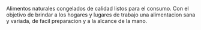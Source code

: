 Alimentos naturales congelados de calidad listos para el consumo. Con el objetivo de brindar a los hogares y lugares de trabajo una alimentacion sana y variada, de facil preparacion y a la alcance de la mano.
